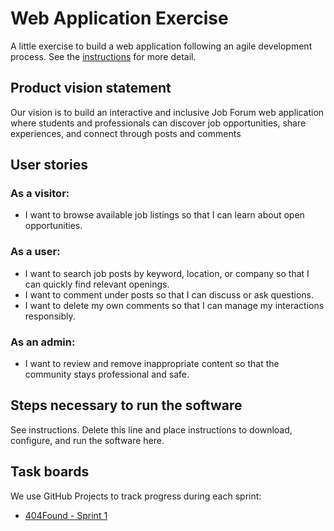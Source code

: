 # Web Application Exercise

A little exercise to build a web application following an agile development process. See the [instructions](instructions.md) for more detail.

## Product vision statement

Our vision is to build an interactive and inclusive Job Forum web application where students and professionals can discover job opportunities, share experiences, and connect through posts and comments

## User stories

### As a visitor:
- I want to browse available job listings so that I can learn about open opportunities.

### As a user:
- I want to search job posts by keyword, location, or company so that I can quickly find relevant openings.
- I want to comment under posts so that I can discuss or ask questions.
- I want to delete my own comments so that I can manage my interactions responsibly.

### As an admin:
- I want to review and remove inappropriate content so that the community stays professional and safe.

## Steps necessary to run the software

See instructions. Delete this line and place instructions to download, configure, and run the software here.

## Task boards

We use GitHub Projects to track progress during each sprint:

- [404Found - Sprint 1](https://github.com/orgs/swe-students-fall2025/projects/42)
